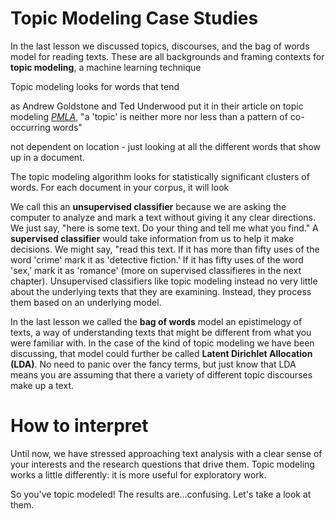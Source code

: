 # Topic Modeling Case Studies

In the last lesson we discussed topics, discourses, and the bag of words model for reading texts. These are all backgrounds and framing contexts for **topic modeling**, a machine learning technique

Topic modeling looks for words that tend



as Andrew Goldstone and Ted Underwood put it in their article on topic modeling *[PMLA](https://andrewgoldstone.com/blog/2012/12/13/pmla/)*, "a 'topic' is neither more nor less than a pattern of co-occurring words"



not dependent on location - just looking at all the different words that show up in a document.



The topic modeling algorithm looks for statistically significant clusters of words. For each document in your corpus, it will look



We call this an **unsupervised classifier** because we are asking the computer to analyze and mark a text without giving it any clear directions. We just say, "here is some text. Do your thing and tell me what you find." A **supervised classifier** would take information from us to help it make decisions. We might say, "read this text. If it has more than fifty uses of the word 'crime' mark it as 'detective fiction.' If it has fifty uses of the word 'sex,' mark it as 'romance' (more on supervised classifieres in the next chapter). Unsupervised classifiers like topic modeling instead no very little about the underlying texts that they are examining. Instead, they process them based on an underlying model.

In the last lesson we called the **bag of words** model an epistimelogy of texts, a way of understanding texts that might be different from what you were familiar with. In the case of the kind of topic modeling we have been discussing, that model could further be called **Latent Dirichlet Allocation (LDA)**. No need to panic over the fancy terms, but just know that LDA means you are assuming that there a variety of different topic discourses make up a text.


# How to interpret

Until now, we have stressed approaching text analysis with a clear sense of your interests and the research questions that drive them. Topic modeling works a little differently: it is more useful for exploratory work.






So you've topic modeled! The results are…confusing. Let's take a look at them.




